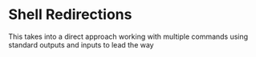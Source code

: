 # Shell Redirections
This takes into a direct approach working with multiple commands using standard outputs and inputs to lead the way

